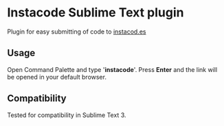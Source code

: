 # Instacode Sublime Text plugin
Plugin for easy submitting of code to [instacod.es](http://instacod.es)

## Usage

Open Command Palette and type '__instacode__'. Press __Enter__ and the link will be opened in your default browser.

## Compatibility

Tested for compatibility in Sublime Text 3.